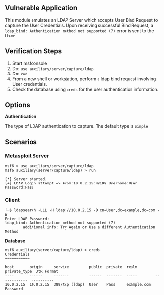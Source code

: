 ## Vulnerable Application

This module emulates an LDAP Server which accepts User Bind Request to capture the User Credentials.
Upon receiving successful Bind Request, a `ldap_bind: Authentication method not supported (7)` error is sent to the User

## Verification Steps

1. Start msfconsole
2. Do: `use auxiliary/server/capture/ldap`
3. Do: `run`
4. From a new shell or workstation, perform a ldap bind request involving User credentials.
5. Check the database using `creds` for the user authentication information.

## Options

  **Authentication**
  
The type of LDAP authentication to capture. The default type is `Simple`

## Scenarios

### Metasploit Server

```
msf6 > use auxiliary/server/capture/ldap
msf6 auxiliary(server/capture/ldap) > run

[*] Server started.
[+] LDAP Login attempt => From:10.0.2.15:48198 Username:User Password:Pass
```

### Client

```
└─$ ldapsearch -LLL -H ldap://10.0.2.15 -D cn=User,dc=example,dc=com -W
Enter LDAP Password: 
ldap_bind: Authentication method not supported (7)
        additional info: Try Again or Use a different Authentication Method
```

**Database**

```
msf6 auxiliary(server/capture/ldap) > creds
Credentials
===========

host       origin     service         public  private  realm        private_type  JtR Format
----       ------     -------         ------  -------  -----        ------------  ----------
10.0.2.15  10.0.2.15  389/tcp (ldap)  User    Pass     example.com  Password      
```